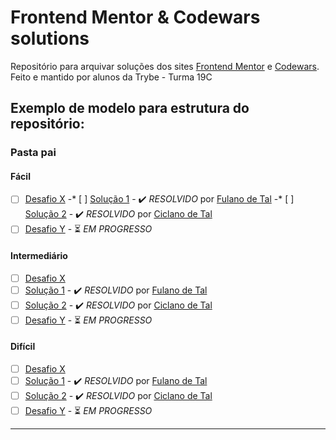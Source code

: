 # Frontend Mentor & Codewars solutions

Repositório para arquivar soluções dos sites [Frontend Mentor](https://www.frontendmentor.io/) e [Codewars](https://www.codewars.com/). Feito e mantido por alunos da Trybe - Turma 19C

## Exemplo de modelo para estrutura do repositório:

### Pasta pai

#### Fácil
- [ ] [Desafio X]()
-* [ ] [Solução 1]() - ✔️ *RESOLVIDO* por [Fulano de Tal]()
-* [ ] [Solução 2]() - ✔️ *RESOLVIDO* por [Ciclano de Tal]()
- [ ] [Desafio Y]() - ⏳ *EM PROGRESSO*

#### Intermediário
- [ ] [Desafio X]()
-   [ ] [Solução 1]() - ✔️ *RESOLVIDO* por [Fulano de Tal]()
-   [ ] [Solução 2]() - ✔️ *RESOLVIDO* por [Ciclano de Tal]()
- [ ] [Desafio Y]() - ⏳ *EM PROGRESSO*

#### Difícil
- [ ] [Desafio X]()
-   [ ] [Solução 1]() - ✔️ *RESOLVIDO* por [Fulano de Tal]()
-   [ ] [Solução 2]() - ✔️ *RESOLVIDO* por [Ciclano de Tal]()
- [ ] [Desafio Y]() - ⏳ *EM PROGRESSO*

----

